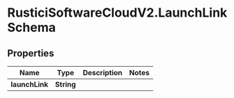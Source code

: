 # RusticiSoftwareCloudV2.LaunchLinkSchema

## Properties
Name | Type | Description | Notes
------------ | ------------- | ------------- | -------------
**launchLink** | **String** |  | 


